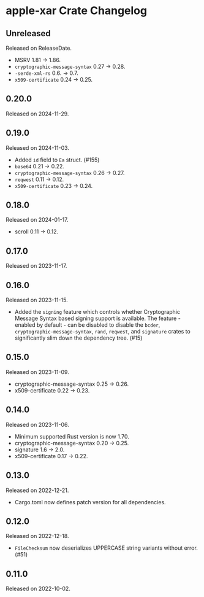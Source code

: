 # apple-xar Crate Changelog

<!-- next-header -->

## Unreleased

Released on ReleaseDate.

* MSRV 1.81 -> 1.86.
* `cryptographic-message-syntax` 0.27 -> 0.28.
* `-serde-xml-rs` 0.6. -> 0.7.
* `x509-certificate` 0.24 -> 0.25.

## 0.20.0

Released on 2024-11-29.

## 0.19.0

Released on 2024-11-03.

* Added `id` field to `Ea` struct. (#155)
* `base64` 0.21 -> 0.22.
* `cryptographic-message-syntax` 0.26 -> 0.27.
* `reqwest` 0.11 -> 0.12.
* `x509-certificate` 0.23 -> 0.24.

## 0.18.0

Released on 2024-01-17.

* scroll 0.11 -> 0.12.

## 0.17.0

Released on 2023-11-17.

## 0.16.0

Released on 2023-11-15.

* Added the `signing` feature which controls whether Cryptographic
  Message Syntax based signing support is available. The feature -
  enabled by default - can be disabled to disable the `bcder`,
  `cryptographic-message-syntax`, `rand`, `reqwest`, and `signature`
  crates to significantly slim down the dependency tree. (#15)

## 0.15.0

Released on 2023-11-09.

* cryptographic-message-syntax 0.25 -> 0.26.
* x509-certificate 0.22 -> 0.23.

## 0.14.0

Released on 2023-11-06.

* Minimum supported Rust version is now 1.70.
* cryptographic-message-syntax 0.20 -> 0.25.
* signature 1.6 -> 2.0.
* x509-certificate 0.17 -> 0.22.

## 0.13.0

Released on 2022-12-21.

* Cargo.toml now defines patch version for all dependencies.

## 0.12.0

Released on 2022-12-18.

* `FileChecksum` now deserializes UPPERCASE string variants without
  error. (#51)

## 0.11.0

Released on 2022-10-02.
